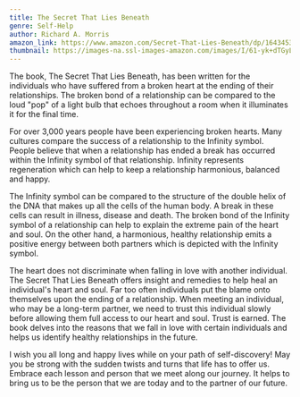 ```yaml
---
title: The Secret That Lies Beneath
genre: Self-Help
author: Richard A. Morris
amazon_link: https://www.amazon.com/Secret-That-Lies-Beneath/dp/1643453084/ref=tmm_pap_swatch_0?_encoding=UTF8&qid=1643532337&sr=8-1
thumbnail: https://images-na.ssl-images-amazon.com/images/I/61-yk+dTGyL.jpg
---
```

The book, The Secret That Lies Beneath, has been written for the individuals who have suffered from a broken heart at the ending of their relationships. The broken bond of a relationship can be compared to the loud "pop" of a light bulb that echoes throughout a room when it illuminates it for the final time.

For over 3,000 years people have been experiencing broken hearts. Many cultures compare the success of a relationship to the Infinity symbol. People believe that when a relationship has ended a break has occurred within the Infinity symbol of that relationship. Infinity represents regeneration which can help to keep a relationship harmonious, balanced and happy.

The Infinity symbol can be compared to the structure of the double helix of the DNA that makes up all the cells of the human body. A break in these cells can result in illness, disease and death. The broken bond of the Infinity symbol of a relationship can help to explain the extreme pain of the heart and soul. On the other hand, a harmonious, healthy relationship emits a positive energy between both partners which is depicted with the Infinity symbol.

The heart does not discriminate when falling in love with another individual. The Secret That Lies Beneath offers insight and remedies to help heal an individual's heart and soul. Far too often individuals put the blame onto themselves upon the ending of a relationship. When meeting an individual, who may be a long-term partner, we need to trust this individual slowly before allowing them full access to our heart and soul. Trust is earned. The book delves into the reasons that we fall in love with certain individuals and helps us identify healthy relationships in the future.

I wish you all long and happy lives while on your path of self-discovery! May you be strong with the sudden twists and turns that life has to offer us. Embrace each lesson and person that we meet along our journey. It helps to bring us to be the person that we are today and to the partner of our future.